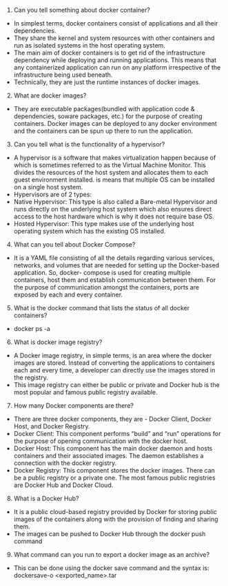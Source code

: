 1. Can you tell something about docker container?
- In simplest terms, docker containers consist of applications and all their dependencies.
- They share the kernel and system resources with other containers and run as isolated systems in the host operating system. 
- The main aim of docker containers is to get rid of the infrastructure dependency while deploying and running applications. This means that any containerized application can run on any platform irrespective of the infrastructure being used beneath. 
- Technically, they are just the runtime instances of docker images.
2. What are docker images? 
- They are executable packages(bundled with application code & dependencies, so ware packages, etc.) for the purpose of creating containers. Docker images can be deployed to any docker environment and the containers can be spun up there to run the application.
3. Can you tell what is the functionality of a hypervisor?
- A hypervisor is a software that makes virtualization happen because of which is sometimes referred to as the Virtual Machine Monitor. This divides the resources of the host system and allocates them to each guest environment installed.
  is means that multiple OS can be installed on a single host system. 
- Hypervisors are of 2 types:
- Native Hypervisor: This type is also called a Bare-metal Hypervisor and runs directly on the underlying host system which also ensures direct access to the host hardware which is why it does not require base OS. 
- Hosted Hypervisor: This type makes use of the underlying host operating system which has the existing OS installed.
4. What can you tell about Docker Compose?
- It is a YAML file consisting of all the details regarding various services, networks, and volumes that are needed for setting up the Docker-based application. So, docker- compose is used for creating multiple containers, host them and establish communication between them. For the purpose of communication amongst the containers, ports are exposed by each and every container.
5. What is the docker command that lists the status of all docker containers?
- docker ps -a
6. What is docker image registry?
- A Docker image registry, in simple terms, is an area where the docker images are stored. Instead of converting the applications to containers each and every time, a developer can directly use the images stored in the registry.
- This image registry can either be public or private and Docker hub is the most popular and famous public registry available.
7. How many Docker components are there?
- There are three docker components, they are - Docker Client, Docker Host, and Docker Registry.
- Docker Client: This component performs “build” and “run” operations for the purpose of opening communication with the docker host.
- Docker Host: This component has the main docker daemon and hosts containers and their associated images. The daemon establishes a connection with the docker registry.
- Docker Registry: This component stores the docker images. There can be a public registry or a private one. The most famous public registries are Docker Hub and Docker Cloud. 
8. What is a Docker Hub?
- It is a public cloud-based registry provided by Docker for storing public images of the containers along with the provision of finding and sharing them.
- The images can be pushed to Docker Hub through the docker push command
9. What command can you run to export a docker image as an archive?
- This can be done using the docker save command and the syntax is: dockersave-o <exported_name>.tar <container-name>